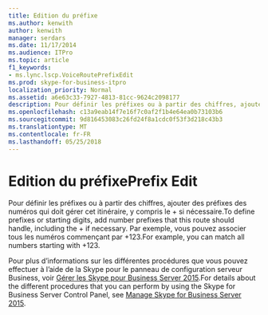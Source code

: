 ```yaml
---
title: Edition du préfixe
ms.author: kenwith
author: kenwith
manager: serdars
ms.date: 11/17/2014
ms.audience: ITPro
ms.topic: article
f1_keywords:
- ms.lync.lscp.VoiceRoutePrefixEdit
ms.prod: skype-for-business-itpro
localization_priority: Normal
ms.assetid: a6e63c33-7927-4813-81cc-9624c2098177
description: Pour définir les préfixes ou à partir des chiffres, ajouter des préfixes des numéros qui doit gérer cet itinéraire, y compris le + si nécessaire. Par exemple, vous pouvez associer tous les numéros commençant par +123.
ms.openlocfilehash: c13a9eab14f7e16f7c0af2f1b4e64ea0b73103b6
ms.sourcegitcommit: 9d816453083c26fd24f8a1cdc0f53f3d218c43b3
ms.translationtype: MT
ms.contentlocale: fr-FR
ms.lasthandoff: 05/25/2018
---
```

# <a name="prefix-edit"></a><span data-ttu-id="dbe80-104">Edition du préfixe</span><span class="sxs-lookup"><span data-stu-id="dbe80-104">Prefix Edit</span></span>
 
<span data-ttu-id="dbe80-105">Pour définir les préfixes ou à partir des chiffres, ajouter des préfixes des numéros qui doit gérer cet itinéraire, y compris le + si nécessaire.</span><span class="sxs-lookup"><span data-stu-id="dbe80-105">To define prefixes or starting digits, add number prefixes that this route should handle, including the + if necessary.</span></span> <span data-ttu-id="dbe80-106">Par exemple, vous pouvez associer tous les numéros commençant par +123.</span><span class="sxs-lookup"><span data-stu-id="dbe80-106">For example, you can match all numbers starting with +123.</span></span>
  
<span data-ttu-id="dbe80-107">Pour plus d’informations sur les différentes procédures que vous pouvez effectuer à l’aide de la Skype pour le panneau de configuration serveur Business, voir [Gérer les Skype pour Business Server 2015](../../../manage/manage.md).</span><span class="sxs-lookup"><span data-stu-id="dbe80-107">For details about the different procedures that you can perform by using the Skype for Business Server Control Panel, see [Manage Skype for Business Server 2015](../../../manage/manage.md).</span></span>
  

